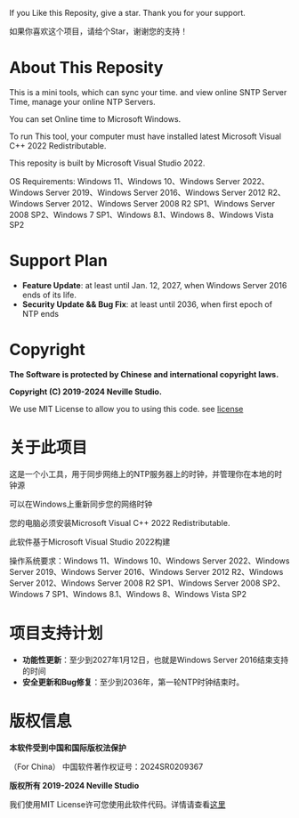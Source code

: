 If you Like this Reposity, give a star. Thank you for your support.

如果你喜欢这个项目，请给个Star，谢谢您的支持！

# About This Reposity
This is a mini tools, which can sync your time. and view online SNTP Server Time, manage your online NTP Servers.

You can set Online time to Microsoft Windows.

To run This tool, your computer must have installed latest Microsoft Visual C++ 2022 Redistributable.

This reposity is built by Microsoft Visual Studio 2022.

OS Requirements: Windows 11、Windows 10、Windows Server 2022、Windows Server 2019、Windows Server 2016、Windows Server 2012 R2、Windows Server 2012、Windows Server 2008 R2 SP1、Windows Server 2008 SP2、Windows 7 SP1、Windows 8.1、Windows 8、Windows Vista SP2
# Support Plan
- **Feature Update**: at least until Jan. 12, 2027, when Windows Server 2016 ends of its life.
- **Security Update && Bug Fix**: at least until 2036, when first epoch of NTP ends

# Copyright
**The Software is protected by Chinese and international copyright laws.**

**Copyright (C) 2019-2024 Neville Studio.**

We use MIT License to allow you to using this code. see [license](./LICENSE)

# 关于此项目
这是一个小工具，用于同步网络上的NTP服务器上的时钟，并管理你在本地的时钟源

可以在Windows上重新同步您的网络时钟

您的电脑必须安装Microsoft Visual C++ 2022 Redistributable.

此软件基于Microsoft Visual Studio 2022构建

操作系统要求：Windows 11、Windows 10、Windows Server 2022、Windows Server 2019、Windows Server 2016、Windows Server 2012 R2、Windows Server 2012、Windows Server 2008 R2 SP1、Windows Server 2008 SP2、Windows 7 SP1、Windows 8.1、Windows 8、Windows Vista SP2

# 项目支持计划
- **功能性更新**：至少到2027年1月12日，也就是Windows Server 2016结束支持的时间
- **安全更新和Bug修复**：至少到2036年，第一轮NTP时钟结束时。

# 版权信息
**本软件受到中国和国际版权法保护**

（For China） 中国软件著作权证号：2024SR0209367

**版权所有 2019-2024 Neville Studio**

我们使用MIT License许可您使用此软件代码。详情请查看[这里](./LICENSE)